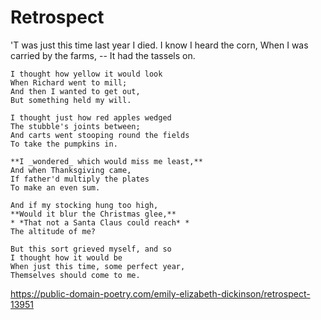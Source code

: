 # Retrospect
   'T was just this time last year I died.
    I know I heard the corn,
    When I was carried by the farms, --
    It had the tassels on.

    I thought how yellow it would look
    When Richard went to mill;
    And then I wanted to get out,
    But something held my will.

    I thought just how red apples wedged
    The stubble's joints between;
    And carts went stooping round the fields
    To take the pumpkins in.

    **I _wondered_ which would miss me least,**
    And when Thanksgiving came,
    If father'd multiply the plates
    To make an even sum.

    And if my stocking hung too high,
    **Would it blur the Christmas glee,**
    * *That not a Santa Claus could reach* *
    The altitude of me?

    But this sort grieved myself, and so
    I thought how it would be
    When just this time, some perfect year,
    Themselves should come to me.

https://public-domain-poetry.com/emily-elizabeth-dickinson/retrospect-13951

